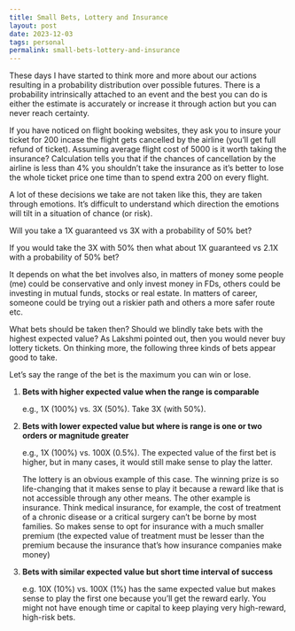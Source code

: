 ```yaml
---
title: Small Bets, Lottery and Insurance
layout: post
date: 2023-12-03
tags: personal
permalink: small-bets-lottery-and-insurance
---
```


These days I have started to think more and more about our actions resulting in a probability distribution over possible futures. There is a probability intrinsically attached to an event and the best you can do is either the estimate is accurately or increase it through action but you can never reach certainty. 

If you have noticed on flight booking websites, they ask you to insure your ticket for 200 incase the flight gets cancelled by the airline (you’ll get full refund of ticket). Assuming average flight cost of 5000 is it worth taking the insurance? Calculation tells you that if the chances of cancellation by the airline is less than 4% you shouldn’t take the insurance as it’s better to lose the whole ticket price one time than to spend extra 200 on every flight.

A lot of these decisions we take are not taken like this, they are taken through emotions. It’s difficult to understand which direction the emotions will tilt in a situation of chance (or risk). 

Will you take a 1X guaranteed vs 3X with a probability of 50% bet?

If you would take the 3X with 50% then what about 1X guaranteed vs 2.1X with a probability of 50% bet?

It depends on what the bet involves also, in matters of money some people (me) could be conservative and only invest money in FDs, others could be investing in mutual funds, stocks or real estate. In matters of career, someone could be trying out a riskier path and others a more safer route etc.

What bets should be taken then? Should we blindly take bets with the highest expected value? As Lakshmi pointed out, then you would never buy lottery tickets. On thinking more, the following three kinds of bets appear good to take. 

Let’s say the range of the bet is the maximum you can win or lose. 

1. **Bets with higher expected value when the range is comparable**

	e.g., 1X (100%) vs. 3X (50%). Take 3X (with 50%).

2. **Bets with lower expected value but where is range is one or two orders or magnitude greater**

	e.g., 1X (100%) vs. 100X (0.5%). The expected value of the first bet is higher, but in many cases, it would still make sense to play the latter.

	The lottery is an obvious example of this case. The winning prize is so life-changing that it makes sense to play it because a reward like that is not accessible through any other means. The other example is insurance. Think medical insurance, for example, the cost of treatment of a chronic disease or a critical surgery can’t be borne by most families. So makes sense to opt for insurance with a much smaller premium (the expected value of treatment must be lesser than the premium because the insurance that’s how insurance companies make money)

3. **Bets with similar expected value but short time interval of success**

	e.g. 10X (10%) vs. 100X (1%) has the same expected value but makes sense to play the first one because you’ll get the reward early. You might not have enough time or capital to keep playing very high-reward, high-risk bets. 
